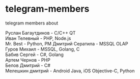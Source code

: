 # telegram-members
telegram members about

Руслан Багаутдинов - С/C++ QT   
Иван Телевный - PHP, Node.js    
Mr. Best - Python, PM
Дмитрий Сератила - MSSQL OLAP   
Гуров Михаил - MSSQL, Golang, C   
Бабив Сергей - C#, Golang   
Артем Чернов - PHP    
Белов Дмитрий - C#    
Мелешкин дмитрий - Android Java, iOS Objective-C, Python   
